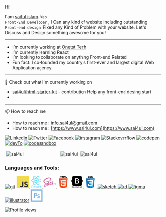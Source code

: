 Hi!

I'am [saiful islam](https://www.sai4ul.com).  <code>Web Front-End Developer</code> ,  I Can any kind of website including outstanding <code>Front-end design</code>. Fixed any Kind of Problem with your website. Let's Discuss and Design something awesome for you!

---

- I’m currently working at [Onetst Tech](https://onesttech.com/)
- I’m currently learning React 
- I’m looking to collaborate on anything Front-end Related
- Fun fact:  I co-founded my country's first-ever and largest digital Web Application agency. 
---

👷 Check out what I'm currently working on
- [sai4ul/html-starter-kit](https://github.com/sai4ul/html-starter-kit) - contribution Help any front-end desing start
- 
---

📫 How to reach me
- How to reach me : info.sai4ul@gmail.com
- How to reach me : [https://www.sai4ul.com](https://www.sai4ul.com)

[![Linkedin](https://img.shields.io/badge/LinkedIn-0077B5?style=flat-square&logo=linkedin&logoColor=white)](https://www.linkedin.com/in/sai4ul)
[![Twitter](https://img.shields.io/badge/Twitter-1DA1F2?style=flat-square&logo=twitter&logoColor=white)](https://twitter.com/sai4ul)
[![Facebook](https://img.shields.io/badge/Facebook-1877F2?style=flat-square&logo=facebook&logoColor=white)](https://www.facebook.com/sai4ull)
[![instagram](https://img.shields.io/badge/instagram-red?style=flat-square&logo=instagram&logoColor=white)](https://instagram.com/sai4ul)
[![Stackoverflow](https://img.shields.io/badge/stackoverflow-F48024?style=flat-square&logo=stackoverflow&logoColor=white)](https://stackoverflow.com/users/14821701/sai4ul)
[![codepen](https://img.shields.io/badge/codepen-F48024?style=flat-square&logo=codepen&logoColor=white)](https://codepen.io/sai4ul)
[![devTo](https://img.shields.io/badge/dev.to-000000?style=flat-square&logo=dev&logoColor=white)](https://dev.to/sai4ul)
[![codesandbox](https://img.shields.io/badge/codesandbox-000000?style=flat-square&logo=codesandbox&logoColor=white)](https://codesandbox.com/sai4ul)





<div>
    <img align="left" src="https://github-readme-stats.vercel.app/api?username=sai4ul&theme=darcula&show_icons=true&hide_border=true&count_private=true" alt="sai4ul" style="width:33%; padding-right:5px !important; padding:4px"/>
    <img align="center" src="https://github-readme-streak-stats.herokuapp.com/?user=sai4ul&theme=darcula&hide_border=true" alt="sai4ul" style="width:34%; padding:4px" />
    <img align="center" src="https://github-readme-stats.vercel.app/api/top-langs/?username=sai4ul&theme=darcula&show_icons=true&hide_border=true&layout=compact" alt="sai4ul" style="width:29%"/>
</div>





 
 
 

<h3 align="left">Languages and Tools:</h3>
<p align="left">
 
<a href="https://git-scm.com/" target="_blank" rel="noreferrer"><img src="https://www.vectorlogo.zone/logos/git-scm/git-scm-icon.svg" alt="git" width="40" height="40"/></a> <a href="https://developer.mozilla.org/en-US/docs/Web/JavaScript" target="_blank" rel="noreferrer"> 
  <img src="https://raw.githubusercontent.com/devicons/devicon/master/icons/javascript/javascript-original.svg" alt="javascript" width="40" height="40"/> </a> 
 <a href="https://reactjs.org/" target="_blank" rel="noreferrer"> 
  <img src="https://raw.githubusercontent.com/devicons/devicon/master/icons/react/react-original-wordmark.svg" alt="react" width="40" height="40"/> </a> 
 <a href="https://sass-lang.com" target="_blank" rel="noreferrer"> 
  <img src="https://raw.githubusercontent.com/devicons/devicon/master/icons/sass/sass-original.svg" alt="sass" width="40" height="40"/> </a>
 <a href="https://www.w3.org/html/" target="_blank" rel="noreferrer"> 
   <img src="https://raw.githubusercontent.com/devicons/devicon/master/icons/html5/html5-original-wordmark.svg" alt="html5" width="40" height="40"/></a> 
 <a href="https://getbootstrap.com" target="_blank" rel="noreferrer">
    <img src="https://raw.githubusercontent.com/devicons/devicon/master/icons/bootstrap/bootstrap-plain-wordmark.svg" alt="bootstrap" width="40" height="40"/> </a> 
<a href="https://www.w3schools.com/css/" target="_blank" rel="noreferrer"> 
    <img src="https://raw.githubusercontent.com/devicons/devicon/master/icons/css3/css3-original-wordmark.svg" alt="css3" width="40" height="40"/> </a> 
 <a href="https://www.sketch.com/" target="_blank" rel="noreferrer"> <img src="https://www.vectorlogo.zone/logos/sketchapp/sketchapp-icon.svg" alt="sketch" width="40" height="40"/> </a>
 <a href="https://www.adobe.com/products/xd.html" target="_blank" rel="noreferrer"> <img src="https://cdn.worldvectorlogo.com/logos/adobe-xd.svg" alt="xd" width="40" height="40"/> </a> 
 <a href="https://www.figma.com/" target="_blank" rel="noreferrer"> <img src="https://www.vectorlogo.zone/logos/figma/figma-icon.svg" alt="figma" width="40" height="40"/> </a> 
 <a href="https://www.adobe.com/in/products/illustrator.html" target="_blank" rel="noreferrer"> 
 <img src="https://www.vectorlogo.zone/logos/adobe_illustrator/adobe_illustrator-icon.svg" alt="illustrator" width="40" height="40"/></a>
 <a href="https://www.photoshop.com/en" target="_blank" rel="noreferrer"> 
  <img src="https://raw.githubusercontent.com/devicons/devicon/master/icons/photoshop/photoshop-line.svg" alt="photoshop" width="40" height="40"/></a> 
 
</p>




<!-- ![GitHub metrics](https://metrics.lecoq.io/sai4ul)   -->

<!-- ![GitHub streak stats](https://github-readme-streak-stats.herokuapp.com/?user=sai4ul)   -->

![Profile views](https://gpvc.arturio.dev/sai4ul)  
